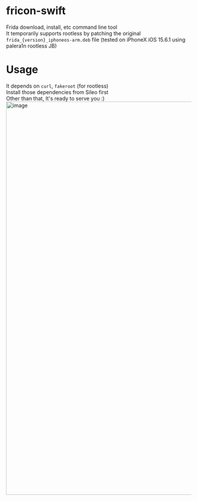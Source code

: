 # fricon-swift
Frida download, install, etc command line tool<br>
It temporarily supports rootless by patching the original `frida_{version}_iphoneos-arm.deb` file (tested on iPhoneX iOS 15.6.1 using palera1n rootless JB)<br>

# Usage
It depends on `curl`, `fakeroot` (for rootless)<br>
Install those dependencies from Sileo first<br>
Other than that, It's ready to serve you :)
<img width="1070" alt="image" src="https://github.com/hackcatml/fricon-swift/assets/75507443/3913bb5a-5fd5-4dd4-8a50-debfb4b1fa33">


